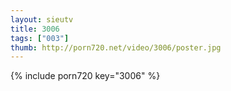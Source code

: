 ```yaml
--- 
layout: sieutv
title: 3006
tags: ["003"]
thumb: http://porn720.net/video/3006/poster.jpg
---
```

{% include porn720 key="3006" %} 
